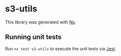 # s3-utils

This library was generated with [Nx](https://nx.dev).

## Running unit tests

Run `nx test s3-utils` to execute the unit tests via [Jest](https://jestjs.io).
